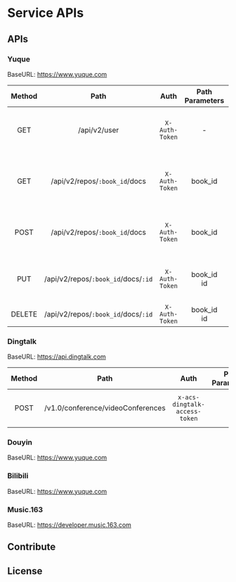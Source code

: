 # Service APIs

## APIs

### Yuque

BaseURL: https://www.yuque.com

| Method | Path | Auth | Path Parameters | Query Parameters | Body | Description |
| :-----:  | :-----: | :-----: | :-----: | :-----: | :-----:  | :-----: |
| GET   | /api/v2/user | `X-Auth-Token` | -  | - | - | Obtain the user details of the current Token |
| GET   | /api/v2/repos/`:book_id`/docs | `X-Auth-Token` | book_id | offset<br >limit<br >optional_properties| - | Obtain the list of documents in the knowledge base |
| POST  | /api/v2/repos/`:book_id`/docs  | `X-Auth-Token` | book_id | -  | slug<br > title<br >public<br >format<br >body | Create a document |
| PUT  |  /api/v2/repos/`:book_id`/docs/`:id`  | `X-Auth-Token` | book_id<br >id | -  | slug<br > title<br >public<br >format<br >body | Update a document |
| DELETE  |  /api/v2/repos/`:book_id`/docs/`:id`  | `X-Auth-Token` | book_id<br >id | -  | - | Delete a document |


### Dingtalk

BaseURL: https://api.dingtalk.com

| Method | Path | Auth | Path Parameters | Query Parameters | Body | Description |
| :-----:  | :-----: | :-----: | :-----: | :-----: | :-----:  | :-----: |
| POST  | /v1.0/conference/videoConferences | `x-acs-dingtalk-access-token` | - | - | userId<br >confTitle<br >inviteUserIds<br >inviteCaller | Create a video conference |



### Douyin

BaseURL: https://www.yuque.com

### Bilibili

BaseURL: https://www.yuque.com

### Music.163

BaseURL: https://developer.music.163.com






## Contribute


## License
